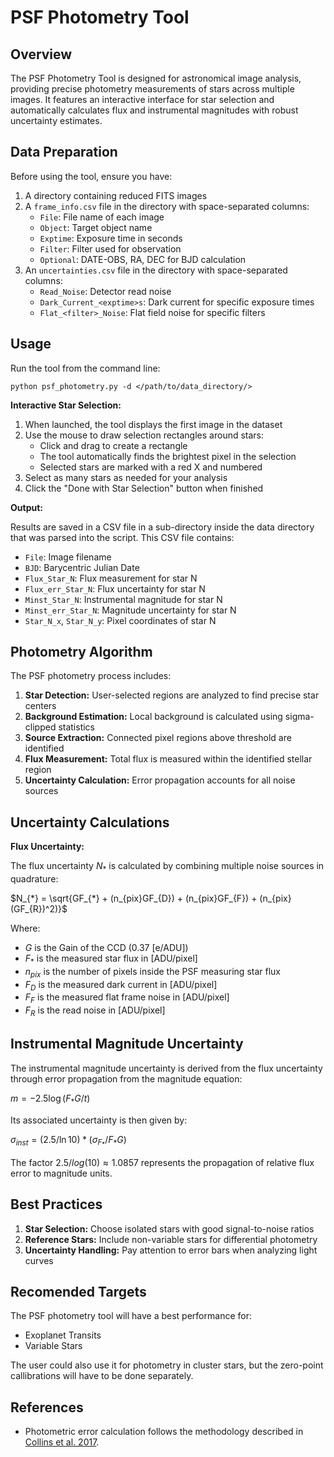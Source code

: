 # PSF Photometry Tool
## Overview
The PSF Photometry Tool is designed for astronomical image analysis, providing precise photometry measurements of stars across multiple images. It features an interactive interface for star selection and automatically calculates flux and instrumental magnitudes with robust uncertainty estimates.

## Data Preparation
Before using the tool, ensure you have:

1. A directory containing reduced FITS images
2. A `frame_info.csv` file in the directory with space-separated columns:
    - `File`: File name of each image
    - `Object`: Target object name
    - `Exptime`: Exposure time in seconds
    - `Filter`: Filter used for observation
    - `Optional`: DATE-OBS, RA, DEC for BJD calculation
3. An `uncertainties.csv` file in the directory with space-separated columns:
    - `Read_Noise`: Detector read noise
    - `Dark_Current_<exptime>s`: Dark current for specific exposure times
    - `Flat_<filter>_Noise`: Flat field noise for specific filters

## Usage
Run the tool from the command line:

`python psf_photometry.py -d </path/to/data_directory/>`

**Interactive Star Selection:**

1. When launched, the tool displays the first image in the dataset
2. Use the mouse to draw selection rectangles around stars:
    - Click and drag to create a rectangle
    - The tool automatically finds the brightest pixel in the selection
    - Selected stars are marked with a red X and numbered
3. Select as many stars as needed for your analysis
4. Click the "Done with Star Selection" button when finished

**Output:**

Results are saved in a CSV file in a sub-directory inside the data directory that was parsed into the script. This CSV file contains:
- `File`: Image filename
- `BJD`: Barycentric Julian Date
- `Flux_Star_N`: Flux measurement for star N
- `Flux_err_Star_N`: Flux uncertainty for star N
- `Minst_Star_N`: Instrumental magnitude for star N
- `Minst_err_Star_N`: Magnitude uncertainty for star N
- `Star_N_x`, `Star_N_y`: Pixel coordinates of star N

## Photometry Algorithm
The PSF photometry process includes:

1. **Star Detection:** User-selected regions are analyzed to find precise star centers
2. **Background Estimation:** Local background is calculated using sigma-clipped statistics
3. **Source Extraction:** Connected pixel regions above threshold are identified
4. **Flux Measurement:** Total flux is measured within the identified stellar region
5. **Uncertainty Calculation:** Error propagation accounts for all noise sources

## Uncertainty Calculations
**Flux Uncertainty:**

The flux uncertainty $N_{*}$ is calculated by combining multiple noise sources in quadrature:

$N_{*} = \sqrt{GF_{*} + (n_{pix}GF_{D}) + (n_{pix}GF_{F}) + (n_{pix}(GF_{R})^2)}$

Where:
- $G$ is the Gain of the CCD (0.37 [e/ADU])
- $F_{*}$ is the measured star flux in [ADU/pixel]
- $n_{pix}$ is the number of pixels inside the PSF measuring star flux
- $F_{D}$ is the measured dark current in [ADU/pixel]
- $F_{F}$ is the measured flat frame noise in [ADU/pixel]
- $F_{R}$ is the read noise in [ADU/pixel]

## Instrumental Magnitude Uncertainty
The instrumental magnitude uncertainty is derived from the flux uncertainty through error propagation from the magnitude equation:

$m = -2.5 \log (F_{*}G / t)$

Its associated uncertainty is then given by:

$\sigma_{inst} = (2.5 / \ln 10) * (\sigma_{F_{*}} / F_{*}G)$

The factor $2.5 / log(10) ≈ 1.0857$ represents the propagation of relative flux error to magnitude units.

## Best Practices
1. **Star Selection:** Choose isolated stars with good signal-to-noise ratios
2. **Reference Stars:** Include non-variable stars for differential photometry
3. **Uncertainty Handling:** Pay attention to error bars when analyzing light curves

## Recomended Targets
The PSF photometry tool will have a best performance for:
- Exoplanet Transits
- Variable Stars

The user could also use it for photometry in cluster stars, but the zero-point callibrations will have to be done separately.

## References
- Photometric error calculation follows the methodology described in [Collins et al. 2017](https://iopscience.iop.org/article/10.3847/1538-3881/153/2/77).